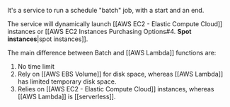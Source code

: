 It's a service to run a schedule "batch" job, with a start and an end.

The service will dynamically launch [[AWS EC2 - Elastic Compute Cloud]] instances or [[AWS EC2 Instances Purchasing Options#4. **Spot instances**|spot instances]].

The main difference between Batch and [[AWS Lambda]] functions are:

1. No time limit
2. Rely on [[AWS EBS Volume]] for disk space, whereas [[AWS Lambda]] has limited temporary disk space.
3. Relies on [[AWS EC2 - Elastic Compute Cloud]] instances, whereas [[AWS Lambda]] is [[serverless]].
